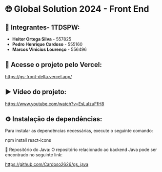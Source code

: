 # 🌐 Global Solution 2024 - Front End

## 👥 Integrantes- 1TDSPW:
- **Heitor Ortega Silva** - 557825
- **Pedro Henrique Cardoso** - 555160
- **Marcos Vinicius Lourenço** - 556496

## 🔗 Acesse o projeto pelo Vercel:
https://gs-front-delta.vercel.app/
## ▶️ Vídeo do projeto:
https://www.youtube.com/watch?v=EsLuIzuFfH8
## ⚙️ Instalação de dependências:
Para instalar as dependências necessárias, execute o seguinte comando:

npm install react-icons


📂 Repositório do Java:
O repositório relacionado ao backend Java pode ser encontrado no seguinte link:

https://github.com/Cardoso2626/gs_java
